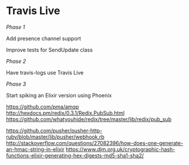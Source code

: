 Travis Live
===========

*Phase 1*

Add presence channel support

Improve tests for SendUpdate class


*Phase 2*

Have travis-logs use Travis Live


*Phase 3*

Start spiking an Elixir version using Phoenix

https://github.com/pma/amqp
http://hexdocs.pm/redix/0.3.1/Redix.PubSub.html
https://github.com/whatyouhide/redix/tree/master/lib/redix/pub_sub

https://github.com/pusher/pusher-http-ruby/blob/master/lib/pusher/webhook.rb
http://stackoverflow.com/questions/27082396/how-does-one-generate-an-hmac-string-in-elixir
https://www.djm.org.uk/cryptographic-hash-functions-elixir-generating-hex-digests-md5-sha1-sha2/

